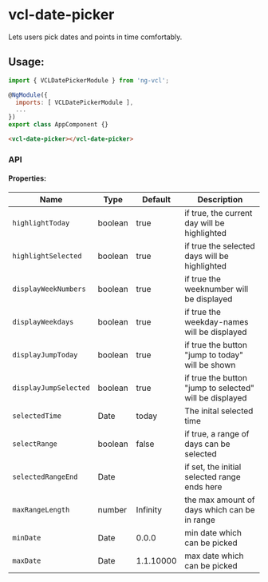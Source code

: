 # vcl-date-picker

Lets users pick dates and points in time comfortably.

## Usage:

```js
import { VCLDatePickerModule } from 'ng-vcl';

@NgModule({
  imports: [ VCLDatePickerModule ],
  ...
})
export class AppComponent {}
```

 ```html
<vcl-date-picker></vcl-date-picker>
 ```

### API

#### Properties:

| Name                             | Type        | Default   | Description
| -------------------------        | ----------- | --------- |--------------
| `highlightToday`                 | boolean     | true      | if true, the current day will be highlighted
| `highlightSelected`              | boolean     | true      | if true the selected days will be highlighted
| `displayWeekNumbers`             | boolean     | true      | if true the weeknumber will be displayed
| `displayWeekdays`                | boolean     | true      | if true the weekday-names will be displayed
| `displayJumpToday`               | boolean     | true      | if true the button "jump to today" will be shown
| `displayJumpSelected`            | boolean     | true      | if true the button "jump to selected" will be displayed
| `selectedTime`                   | Date        | today     | The inital selected time
| `selectRange`                    | boolean     | false     | if true, a range of days can be selected
| `selectedRangeEnd`               | Date        |           | if set, the initial selected range ends here
| `maxRangeLength`                 | number      | Infinity  | the max amount of days which can be in range
| `minDate`                        | Date        | 0.0.0     | min date which can be picked
| `maxDate`                        | Date        | 1.1.10000 | max date which can be picked
